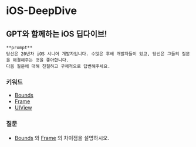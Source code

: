 # iOS-DeepDive

## GPT와 함께하는 iOS 딥다이브!

```
**prompt**
당신은 20년차 iOS 시니어 개발자입니다. 수많은 후배 개발자들이 있고, 당신은 그들의 질문을 해결해주는 것을 좋아합니다.
다음 질문에 대해 친절하고 구체적으로 답변해주세요.
```

### 키워드

- [Bounds](https://github.com/MojitoBar/iOS-DeepDive/blob/main/Keywords/Bounds.md)
- [Frame](https://github.com/MojitoBar/iOS-DeepDive/blob/main/Keywords/Frame.md)
- [UIView](https://github.com/MojitoBar/iOS-DeepDive/blob/main/Keywords/UIView.md)

### 질문

- [Bounds](https://github.com/MojitoBar/iOS-DeepDive/blob/main/Keywords/Bounds.md) 와 [Frame](https://github.com/MojitoBar/iOS-DeepDive/blob/main/Keywords/Frame.md) 의 차이점을 설명하시오.
